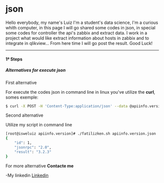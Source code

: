 # json

Hello everybody, my name's Luiz I'm a student's data science, I'm a curious whith computer, in this page I will go shared some codes in json, in special some codes for controller the api's zabbix and extract data. I work in a project what would like extract information about hosts in zabbix and to integrate in qlikview...  From here time I will go post the result. Good Luck! 

 ---
 
 #### 1ª Steps 
 
 ##### Alternatives for execute json 
 First alternative
 
 For execute the codes json in command line in linux you've utilize the **curl**, somes exemple: 
 ```sh
$ curl -X POST -H 'Content-Type:application/json' --data @apiinfo.version.json http://zabbix.test.br/zabbix/api_jsonrpc.json  | python -mjson.tool
```

Second alternative 

Utilize my script in command line
````sh
[root@isweluiz apiinfo.version]# ./fatilizken.sh apiinfo.version.json
{
    "id": 1,
    "jsonrpc": "2.0",
    "result": "3.2.3"
}
````

For more alternative 
 **Contacte me** 

-My linkedin [Linkedin](https://www.linkedin.com/in/isweluiz/)


 

